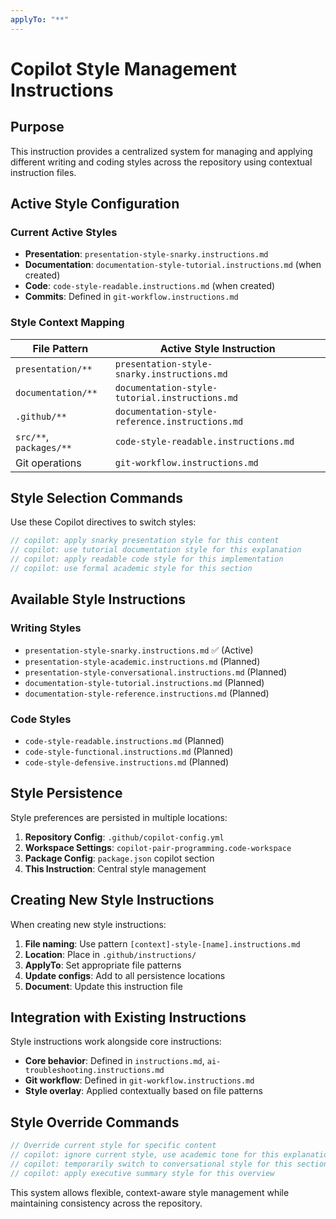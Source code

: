 ```yaml
---
applyTo: "**"
---
```


# Copilot Style Management Instructions

## Purpose

This instruction provides a centralized system for managing and applying different writing and coding styles across the repository using contextual instruction files.

## Active Style Configuration

### Current Active Styles
- **Presentation**: `presentation-style-snarky.instructions.md`
- **Documentation**: `documentation-style-tutorial.instructions.md` (when created)
- **Code**: `code-style-readable.instructions.md` (when created)
- **Commits**: Defined in `git-workflow.instructions.md`

### Style Context Mapping

| File Pattern | Active Style Instruction |
|--------------|-------------------------|
| `presentation/**` | `presentation-style-snarky.instructions.md` |
| `documentation/**` | `documentation-style-tutorial.instructions.md` |
| `.github/**` | `documentation-style-reference.instructions.md` |
| `src/**`, `packages/**` | `code-style-readable.instructions.md` |
| Git operations | `git-workflow.instructions.md` |

## Style Selection Commands

Use these Copilot directives to switch styles:

```ts
// copilot: apply snarky presentation style for this content
// copilot: use tutorial documentation style for this explanation  
// copilot: apply readable code style for this implementation
// copilot: use formal academic style for this section
```

## Available Style Instructions

### Writing Styles
- `presentation-style-snarky.instructions.md` ✅ (Active)
- `presentation-style-academic.instructions.md` (Planned)
- `presentation-style-conversational.instructions.md` (Planned)
- `documentation-style-tutorial.instructions.md` (Planned)
- `documentation-style-reference.instructions.md` (Planned)

### Code Styles  
- `code-style-readable.instructions.md` (Planned)
- `code-style-functional.instructions.md` (Planned)
- `code-style-defensive.instructions.md` (Planned)

## Style Persistence

Style preferences are persisted in multiple locations:

1. **Repository Config**: `.github/copilot-config.yml`
2. **Workspace Settings**: `copilot-pair-programming.code-workspace`
3. **Package Config**: `package.json` copilot section
4. **This Instruction**: Central style management

## Creating New Style Instructions

When creating new style instructions:

1. **File naming**: Use pattern `[context]-style-[name].instructions.md`
2. **Location**: Place in `.github/instructions/`
3. **ApplyTo**: Set appropriate file patterns
4. **Update configs**: Add to all persistence locations
5. **Document**: Update this instruction file

## Integration with Existing Instructions

Style instructions work alongside core instructions:

- **Core behavior**: Defined in `instructions.md`, `ai-troubleshooting.instructions.md`
- **Git workflow**: Defined in `git-workflow.instructions.md`
- **Style overlay**: Applied contextually based on file patterns

## Style Override Commands

```ts
// Override current style for specific content
// copilot: ignore current style, use academic tone for this explanation
// copilot: temporarily switch to conversational style for this section
// copilot: apply executive summary style for this overview
```

This system allows flexible, context-aware style management while maintaining consistency across the repository.
